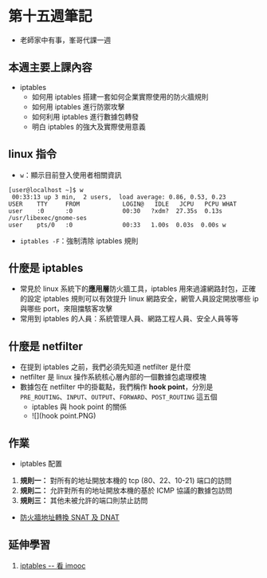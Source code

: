 # 第十五週筆記
* 老師家中有事，峯哥代課一週

## 本週主要上課內容
* iptables
    * 如何用 iptables 搭建一套如何企業實際使用的防火牆規則
    * 如何用 iptables 進行防禦攻擊
    * 如何利用 iptables 進行數據包轉發
    * 明白 iptables 的強大及實際使用意義

## linux 指令
* `w`：顯示目前登入使用者相關資訊
```
[user@localhost ~]$ w
 00:33:13 up 3 min,  2 users,  load average: 0.86, 0.53, 0.23
USER 	TTY  	FROM         	LOGIN@   IDLE   JCPU   PCPU WHAT
user 	:0   	:0           	00:30   ?xdm?  27.35s  0.13s /usr/libexec/gnome-ses
user 	pts/0	:0           	00:33	1.00s  0.03s  0.00s w
```
* `iptables -F`：強制清除 iptables 規則

## 什麼是 iptables 
* 常見於 linux 系統下的**應用層**防火牆工具，iptables 用來過濾網路封包，正確的設定 iptables 規則可以有效提升 linux 網路安全，網管人員設定開放哪些 ip 與哪些 port，來阻擋駭客攻擊
* 常用到 iptables 的人員：系統管理人員、網路工程人員、安全人員等等

## 什麼是 netfilter
* 在提到 iptables 之前，我們必須先知道 netfilter 是什麼
* netfilter 是 linux 操作系統核心層內部的一個數據包處理模塊
* 數據包在 netfilter 中的掛載點，我們稱作 **hook point**，分別是 `PRE_ROUTING`、`INPUT`、`OUTPUT`、`FORWARD`、`POST_ROUTING` 這五個
    * iptables 與 hook point 的關係
    * ![](hook point.PNG)

## 作業
* iptables 配置
1. **規則一：** 對所有的地址開放本機的 tcp (80、22、10-21) 端口的訪問
2. **規則二：** 允許對所有的地址開放本機的基於 ICMP 協議的數據包訪問
3. **規則三：** 其他未被允許的端口則禁止訪問

* [防火牆地址轉換 SNAT 及 DNAT](https://blog.csdn.net/chengxuyuanyonghu/article/details/64441374)

## 延伸學習
1. [iptables -- 看 imooc](https://www.imooc.com/learn/389)